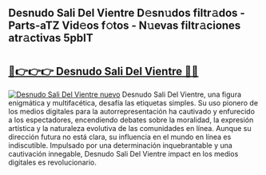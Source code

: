 ## Desnudo Sali Del Vientre D𝚎sn𝚞dos filtr𝚊dos - Parts-aTZ Vid𝚎os f𝚘tos - N𝚞evas filtr𝚊ciones atr𝚊ctivas 5pbIT

# <h2><a href="http://mbc6e1d.tromn.icu/?c=Desnudo+Sali+Del+Vientre">🔗👉👉👉 Desnudo Sali Del Vientre 🔗🔗</a></h2>

[![Desnudo Sali Del Vientre nuevo](https://i.imgur.com/pEAQMta.gif)](http://mbc6e1d.tromn.icu/?c=Desnudo+Sali+Del+Vientre)
Desnudo Sali Del Vientre, una figura enigmática y multifacética, desafía las etiquetas simples. Su uso pionero de los medios digitales para la autorrepresentación ha cautivado y enfurecido a los espectadores, encendiendo debates sobre la moralidad, la expresión artística y la naturaleza evolutiva de las comunidades en línea. Aunque su dirección futura no está clara, su influencia en el mundo en línea es indiscutible. Impulsado por una determinación inquebrantable y una cautivación innegable, Desnudo Sali Del Vientre impact en los medios digitales es revolucionario.
